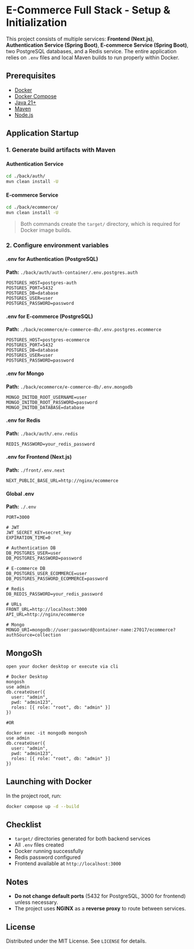 # E-Commerce Full Stack - Setup & Initialization

This project consists of multiple services: **Frontend (Next.js)**, **Authentication Service (Spring Boot)**, **E-commerce Service (Spring Boot)**, two PostgreSQL databases, and a Redis service. The entire application relies on `.env` files and local Maven builds to run properly within Docker.

## Prerequisites

- [Docker](https://www.docker.com/)
- [Docker Compose](https://docs.docker.com/compose/)
- [Java 21+](https://www.oracle.com/java/technologies/javase/jdk21-archive-downloads.html)
- [Maven](https://maven.apache.org/download.cgi)
- [Node.js](https://nodejs.org/en/download)

## Application Startup

### 1. Generate build artifacts with Maven

#### Authentication Service

```bash
cd ./back/auth/
mvn clean install -U
```

#### E-commerce Service

```bash
cd ./back/ecommerce/
mvn clean install -U
```

> Both commands create the `target/` directory, which is required for Docker image builds.

### 2. Configure environment variables

#### .env for Authentication (PostgreSQL)

**Path:** `./back/auth/auth-container/.env.postgres.auth`

```env
POSTGRES_HOST=postgres-auth
POSTGRES_PORT=5432
POSTGRES_DB=database
POSTGRES_USER=user
POSTGRES_PASSWORD=password
```

#### .env for E-commerce (PostgreSQL)

**Path:** `./back/ecommerce/e-commerce-db/.env.postgres.ecommerce`

```env
POSTGRES_HOST=postgres-ecommerce
POSTGRES_PORT=5432
POSTGRES_DB=database
POSTGRES_USER=user
POSTGRES_PASSWORD=password
```

#### .env for Mongo

**Path:** `./back/ecommerce/e-commerce-db/.env.mongodb`

```env
MONGO_INITDB_ROOT_USERNAME=user
MONGO_INITDB_ROOT_PASSWORD=password
MONGO_INITDB_DATABASE=database
```

#### .env for Redis

**Path:** `./back/auth/.env.redis`

```env
REDIS_PASSWORD=your_redis_password
```

#### .env for Frontend (Next.js)

**Path:** `./front/.env.next`

```env
NEXT_PUBLIC_BASE_URL=http://nginx/ecommerce
```

#### Global .env

**Path:** `./.env`

```env
PORT=3000

# JWT
JWT_SECRET_KEY=secret_key
EXPIRATION_TIME=0

# Authentication DB
DB_POSTGRES_USER=user
DB_POSTGRES_PASSWORD=password

# E-commerce DB
DB_POSTGRES_USER_ECOMMERCE=user
DB_POSTGRES_PASSWORD_ECOMMERCE=password

# Redis
DB_REDIS_PASSWORD=your_redis_password

# URLs
FRONT_URL=http://localhost:3000
API_URL=http://nginx/ecommerce

# Mongo
MONGO_URI=mongodb://user:password@container-name:27017/ecommerce?authSource=collection
```

## MongoSh

```mongosh
open your docker desktop or execute via cli

# Docker Desktop
mongosh
use admin
db.createUser({
  user: "admin",
  pwd: "admin123",
  roles: [{ role: "root", db: "admin" }]
})

#OR

docker exec -it mongodb mongosh
use admin
db.createUser({
  user: "admin",
  pwd: "admin123",
  roles: [{ role: "root", db: "admin" }]
})
```

## Launching with Docker

In the project root, run:

```bash
docker compose up -d --build
```

## Checklist

- `target/` directories generated for both backend services  
- All `.env` files created  
- Docker running successfully  
- Redis password configured  
- Frontend available at `http://localhost:3000`

## Notes

- **Do not change default ports** (5432 for PostgreSQL, 3000 for frontend) unless necessary.  
- The project uses **NGINX** as a **reverse proxy** to route between services.

## License

Distributed under the MIT License. See `LICENSE` for details.
